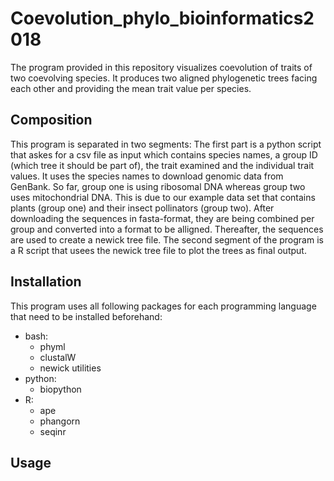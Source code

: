 # Coevolution_phylo_bioinformatics2018
The program provided in this repository visualizes coevolution of traits of two coevolving species. It produces two aligned phylogenetic trees facing each other and providing the mean trait value per species.
## Composition
This program is separated in two segments: The first part is a python script that askes for a csv file as input which contains species names, a group ID (which tree it should be part of), the trait examined and the individual trait values. It uses the species names to download genomic data from GenBank. So far, group one is using ribosomal DNA whereas group two uses mitochondrial DNA. This is due to our example data set that contains plants (group one) and their insect pollinators (group two). After downloading the sequences in fasta-format, they are being combined per group and converted into a format to be alligned. Thereafter, the sequences are used to create a newick tree file.
The second segment of the program is a R script that usees the newick tree file to plot the trees as final output.
## Installation
This program uses all following packages for each programming language that need to be installed beforehand: 
* bash:
  * phyml
  * clustalW
  * newick utilities
* python:
  * biopython
* R:
  * ape 
  * phangorn
  * seqinr
## Usage
